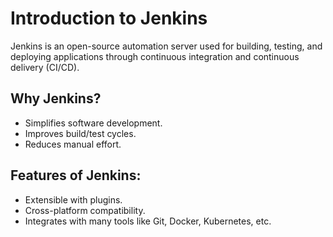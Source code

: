 # Introduction to Jenkins

Jenkins is an open-source automation server used for building, testing, and deploying applications through continuous integration and continuous delivery (CI/CD).

## Why Jenkins?

- Simplifies software development.
- Improves build/test cycles.
- Reduces manual effort.

## Features of Jenkins:

- Extensible with plugins.
- Cross-platform compatibility.
- Integrates with many tools like Git, Docker, Kubernetes, etc.